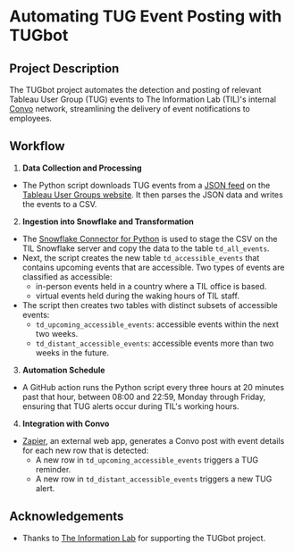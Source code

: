 # Automating TUG Event Posting with TUGbot

## Project Description
The TUGbot project automates the detection and posting of relevant Tableau User Group (TUG) events to The Information Lab (TIL)'s internal [Convo](https://www.convo.com/ "Convo Platform Website") network, streamlining the delivery of event notifications to employees.

## Workflow
1. **Data Collection and Processing**
*  The Python script downloads TUG events from a [JSON feed](https://usergroups.tableau.com/api/event/?fields=id,title,description_short,picture,chapter,city,start_date,url,relative_url,video_url,event_type_title,event_type_logo,tags,allows_cohosting&status=Published "TUG Events JSON Feed") on the [Tableau User Groups website](https://usergroups.tableau.com/ "Tableau User Groups Website"). It then parses the JSON data and writes the events to a CSV.

2. **Ingestion into Snowflake and Transformation**
* The [Snowflake Connector for Python](https://docs.snowflake.com/en/developer-guide/python-connector/python-connector "Snowflake Connector Documentation") is used to stage the CSV on the TIL Snowflake server and copy the data to the table `td_all_events`.
* Next, the script creates the new table `td_accessible_events` that contains upcoming events that are accessible. Two types of events are classified as accessible:
  * in-person events held in a country where a TIL office is based.
  * virtual events held during the waking hours of TIL staff.
* The script then creates two tables with distinct subsets of accessible events:
  * `td_upcoming_accessible_events`: accessible events within the next two weeks.
  * `td_distant_accessible_events`: accessible events more than two weeks in the future.
 
3. **Automation Schedule**
* A GitHub action runs the Python script every three hours at 20 minutes past that hour, between 08:00 and 22:59, Monday through Friday, ensuring that TUG alerts occur during TIL's working hours.

4. **Integration with Convo**
* [Zapier](https://zapier.com/ "Zapier Website"), an external web app, generates a Convo post with event details for each new row that is detected:
  * A new row in `td_upcoming_accessible_events` triggers a TUG reminder.
  * A new row in `td_distant_accessible_events` triggers a new TUG alert.
 
## Acknowledgements
* Thanks to [The Information Lab](https://www.theinformationlab.co.uk/ "The Information Lab Website") for supporting the TUGbot project.
